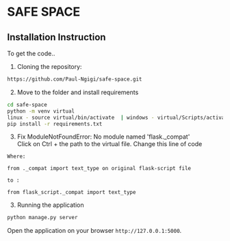 # SAFE SPACE
## Installation Instruction
To get the code..

1. Cloning the repository:
  ```bash
  https://github.com/Paul-Ngigi/safe-space.git
  ```
2. Move to the folder and install requirements
  ```bash
  cd safe-space
  python -m venv virtual
  linux - source virtual/bin/activate  | windows - virtual/Scripts/activate.ps1
  pip install -r requirements.txt
  ```

3. Fix ModuleNotFoundError: No module named 'flask._compat'  
  Click on Ctrl + the path to the virtual file. Change this line of code
  ```
  Where:

from ._compat import text_type on original flask-script file

to :

from flask_script._compat import text_type
```

3. Running the application
  ```bash
  python manage.py server
  ```
Open the application on your browser `http://127.0.0.1:5000`.
